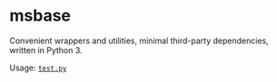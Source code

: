 # msbase

Convenient wrappers and utilities, minimal third-party dependencies, written in Python 3.

Usage: [`test.py`](test.py)
